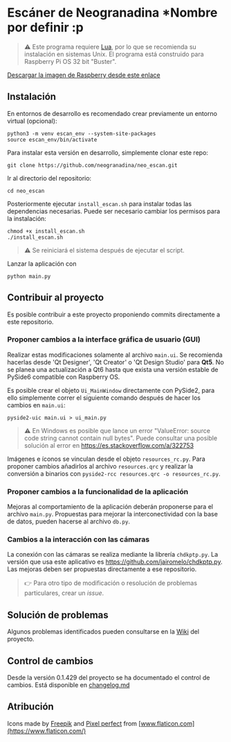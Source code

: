 # Escáner de Neogranadina *Nombre por definir :p

> :warning: Este programa requiere [Lua](http://www.lua.org/home.html), por lo que se recomienda su instalación en sistemas Unix. El programa está construido para Raspberry Pi OS 32 bit "Buster".

[Descargar la imagen de Raspberry desde este enlace](https://downloads.raspberrypi.org/raspios_full_armhf/images/raspios_full_armhf-2021-05-28/2021-05-07-raspios-buster-armhf-full.zip)

## Instalación

En entornos de desarrollo es recomendado crear previamente un entorno virtual (opcional):

```shell
python3 -m venv escan_env --system-site-packages
source escan_env/bin/activate
```

Para instalar esta versión en desarrollo, simplemente clonar este repo:

```shell
git clone https://github.com/neogranadina/neo_escan.git
```

Ir al directorio del repositorio:

```shell
cd neo_escan
```

Posteriormente ejecutar `install_escan.sh` para instalar todas las dependencias necesarias. Puede ser necesario cambiar los permisos para la instalación:

```shell
chmod +x install_escan.sh
./install_escan.sh
```

> :warning: Se reiniciará el sistema después de ejecutar el script.

Lanzar la aplicación con

```shell
python main.py
```

## Contribuir al proyecto

Es posible contribuir a este proyecto proponiendo commits directamente a este repositorio.

### Proponer cambios a la interface gráfica de usuario (GUI)

Realizar estas modificaciones solamente al archivo `main.ui`. Se recomienda hacerlas desde 'Qt Designer', 'Qt Creator' o 'Qt Design Studio' para **Qt5**. No se planea una actualización a Qt6 hasta que exista una versión estable de PySide6 compatible con Raspberry OS.

Es posible crear el objeto `Ui_MainWindow` directamente con PySide2, para ello simplemente correr el siguiente comando después de hacer los cambios en `main.ui`:

```shell
pyside2-uic main.ui > ui_main.py
```

> :warning: En Windows es posible que lance un error "ValueError: source code string cannot contain null bytes". Puede consultar una posible solución al error en <https://es.stackoverflow.com/a/322753>

Imágenes e íconos se vinculan desde el objeto `resources_rc.py`. Para proponer cambios añadirlos al archivo `resources.qrc` y realizar la conversión a binarios con `pyside2-rcc resources.qrc -o resources_rc.py`.

### Proponer cambios a la funcionalidad de la aplicación

Mejoras al comportamiento de la aplicación deberán proponerse para el archivo `main.py`. Propuestas para mejorar la interconectividad con la base de datos, pueden hacerse al archivo `db.py`.

### Cambios a la interacción con las cámaras

La conexión con las cámaras se realiza mediante la librería `chdkptp.py`. La versión que usa este aplicativo es <https://github.com/jairomelo/chdkptp.py>. Las mejoras deben ser propuestas directamente a ese repositorio.

> :point_right: Para otro tipo de modificación o resolución de problemas particulares, crear un *issue*.

## Solución de problemas

Algunos problemas identificados pueden consultarse en la [Wiki](https://github.com/neogranadina/neo_escan/wiki/Error-track) del proyecto.

## Control de cambios

Desde la versión 0.1.429 del proyecto se ha documentado el control de cambios. Está disponible en [changelog.md](changelog.md)

## Atribución

Icons made by [Freepik](https://www.freepik.com) and [Pixel perfect](https://www.flaticon.com/authors/pixel-perfect) from [www.flaticon.com](https://www.flaticon.com/)
